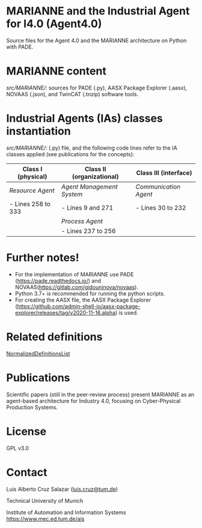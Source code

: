 # MARIANNE and the Industrial Agent for I4.0 (Agent4.0)
Source files for the Agent 4.0 and the MARIANNE architecture on Python with PADE.

#  MARIANNE content
*src/MARIANNE/:* sources for PADE (.py), AASX Package Explorer (.aasx), NOVAAS (.json), and TwinCAT (.tnzip) software tools.

# Industrial Agents (IAs) classes instantiation 
*src/MARIANNE/:* (.py) file, and the following code lines refer to the IA classes applied (see publications for the concepts):

|  Class I (physical) | Class II (organizational) | Class III (interface) |
|    -------------    |       -------------       |      -------------    |
|  *Resource Agent*   | *Agent Management System* | *Communication Agent* |
|  - Lines 258 to 333 |    - Lines 9 and 271      |   - Lines 30 to 232   |
|                     |      *Process Agent*      |                       |
|                     |    - Lines 237 to 256     |                       |

# Further notes!
- For the implementation of MARIANNE use PADE (https://pade.readthedocs.io/) and NOVAAS(https://gitlab.com/gidouninova/novaas).
- Python 3.7+ is recommended for running the python scripts.
- For creating the AASX file, the AASX Package Explorer (https://github.com/admin-shell-io/aasx-package-explorer/releases/tag/v2020-11-16.alpha) is used. 

# Related definitions
[NormalizedDefinitionsList](https://user-images.githubusercontent.com/52134410/161299517-3c26a913-fa71-4e68-b7bb-f68684455224.gif)

# Publications
Scientific papers (still in the peer-review process) present MARIANNE as an agent-based architecture for Industry 4.0, focusing on Cyber-Physical Production Systems.

# License
GPL v3.0

# Contact
Luis Alberto Cruz Salazar (luis.cruz@tum.de)

Technical University of Munich

Institute of Automation and Information Systems https://www.mec.ed.tum.de/ais

